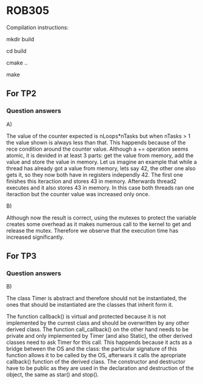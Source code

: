 # ROB305

Compilation instructions:

mkdir build

cd build

cmake ..

make

## For TP2

### Question answers

A) 

The value of the counter expected is nLoops*nTasks but when nTasks > 1 the value shown is always less than that. This happends because of the rece condition around the counter value. Although a += operation seems atomic, it is devided in at least 3 parts: get the value from memory, add the value and store the value in memory. Let us imagine an example that while a thread has already got a value from memory, lets say 42, the other one also gets it, so they now both have in registers independly 42. The first one finishes this iteraction and stores 43 in memory. Afterwards thread2 executes and it also stores 43 in memory. In this case both threads ran one iteraction but the counter value was increased only once.

B) 

Although now the result is correct, using the mutexes to protect the variable creates some overhead as it makes numerous call to the kernel to get and release the mutex. Therefore we observe that the execution time has increased significantly.

## For TP3

### Question answers

B) 

The class Timer is abstract and therefore should not be instantiated, the ones that should be instantiated are the classes that inherit form it. 

The function callback() is virtual and protected because it is not implemented by the currest class and should be overwritten by any other derived class. The function call_callback() on the other hand needs to be private and only implemented by Timer (and also Static), the other derived classes need to ask Timer for this call. This happends because it acts as a bridge between the OS and the class: the particular signature of this function allows it to be called by the OS, afterwars it calls the apropriate callback() function of the derived class. The constructor and destructor have to be public as they are used in the declaration and destruction of the object, the same as star() and stop(). 

